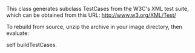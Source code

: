 This class generates subclass TestCases from the W3C's XML test suite, which can be obtained from this URL: http://www.w3.org/XML/Test/

To rebuild from source, unzip the archive in your image directory, then evaluate:

self buildTestCases.